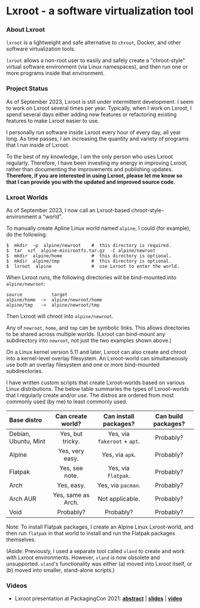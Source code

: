 # Lxroot - a software virtualization tool


### About Lxroot

`lxroot` is a lightweight and safe alternative to `chroot`, Docker, and other software virtualization tools.

`lxroot` allows a non-root user to easily and safely create a "chroot-style" virtual software environment (via Linux namespaces), and then run one or more programs inside that environment.


###  Project Status

As of September 2023, Lxroot is still under intermittent development.
I seem to work on Lxroot several times per year.  Typically, when I
work on Lxroot, I spend several days either adding new features or
refactoring existing features to make Lxroot easier to use.

I personally run software inside Lxroot every hour of every day, all year long.
As time passes, I am increasing the quantity and variety of programs that I run inside of Lxroot.

To the best of my knowledge, I am the only person who uses Lxroot
regularly.  Therefore, I have been investing my energy in improving
Lxroot, rather than documenting the improvements and publishing
updates.  **Therefore, if you are interested in using Lxroot, please let
me know so that I can provide you with the updated and improved source
code.**

###  Lxroot Worlds

As of September 2023, I now call an Lxroot-based chroot-style-environment a "world".

To manually create Apline Linux world named `alpine`, I could
(for example), do the following:

```
$  mkdir  -p  alpine/newroot    #  this directory is required.
$  tar  xzf  alpine-minirootfs.tar.gz  -C alpine/newroot
$  mkdir  alpine/home           #  this directory is optional.
$  mkdir  alpine/tmp            #  this directory is optional.
$  lxroot  alpine               #  use Lxroot to enter the world.
```

When Lxroot runs, the following directories will be bind-mounted into
`alpine/newroot`:

```
source           target
alpine/home  ->  alpine/newroot/home
alpine/tmp   ->  alpine/newroot/tmp
```

Then Lxroot will chroot into `alpine/newroot`.

Any of `newroot`, `home`, and `tmp` can be symbolic links.  This
allows directories to be shared across multiple worlds.  (Lxroot can
bind-mount any subdirectory into `newroot`, not just the two examples shown above.)

On a Linux kernel version 5.11 and later,
Lxroot can also create and chroot into a kernel-level overlay
filesystem.  An Lxroot-world can simultaneously use both an overlay filesystem
and one or more bind-mounted subdirectories.

I have written custom scripts that create Lxroot-worlds based on
various Linux distributions.  The below table summaries the types of
Lxroot-worlds that I regularly create and/or use.  The distros are
ordered from most commonly used (by me) to least commonly used.

|  Base distro           |  Can create world?   |  Can install packages?         |  Can build packages?  |
|  :--                   |  :-:                 |  :-:                           |  :-:                  |
|  Debian, Ubuntu, Mint  |  Yes, but tricky.    |  Yes, via `fakeroot` + `apt`.  |  Probably?            |
|  Alpine                |  Yes, very easy.     |  Yes, via `apk`.               |  Probably?            |
|  Flatpak               |  Yes, see note.      |  Yes, via `flatpak`.           |  Probably?            |
|  Arch                  |  Yes, easy.          |  Yes, via `pacman`.            |  Probably?            |
|  Arch AUR              |  Yes, same as Arch.  |  Not applicable.               |  Probably?            |
|  Void                  |  Probably?           |  Probably?                     |  Probably?            |

Note: To install Flatpak packages, I create an Alpine Linux
Lxroot-world, and then run `flatpak` in that world to install and run
the Flatpak packages themselves.

(Aside: Previously, I used a separate tool called `vland` to create and
work with Lxroot environments.  However, `vland` is now obsolete and
unsupported.  `vland`'s functionality was either (a) moved into Lxroot
itself, or (b) moved into smaller, stand-alone scripts.)

### Videos

-  Lxroot presentation at PackagingCon 2021:  [**abstract**](https://pretalx.com/packagingcon-2021/talk/PMPUSW/)  |  [**slides**](https://pretalx.com/media/packagingcon-2021/submissions/PMPUSW/resources/20211110_Lxroot_7ILURuB.pdf)  |  [**video**](https://www.youtube.com/watch?v=1rw7ww0k_mk)

<!--  version  20230926.0  -->
